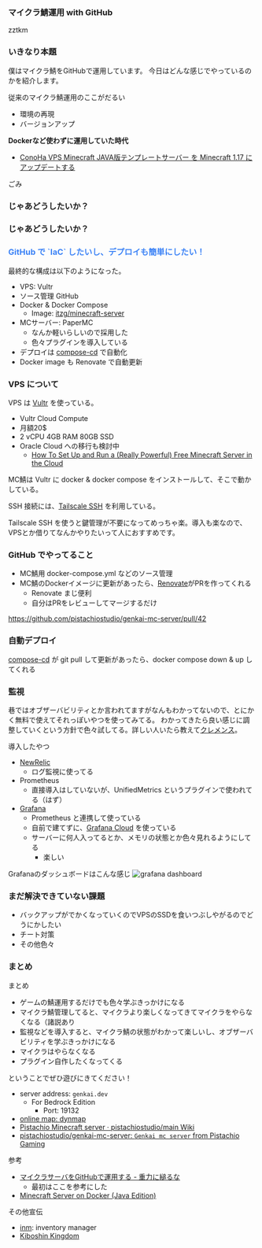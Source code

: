 <section>

### マイクラ鯖運用 with GitHub

zztkm

</section><section>

### いきなり本題

僕はマイクラ鯖をGitHubで運用しています。
今日はどんな感じでやっているのかを紹介します。

</section><section>

従来のマイクラ鯖運用のここがだるい

- 環境の再現
- バージョンアップ

</section><section>

**Dockerなど使わずに運用していた時代**
- [ConoHa VPS Minecraft JAVA版テンプレートサーバー を Minecraft 1.17 にアップデートする](https://zenn.dev/tkm/articles/b802d5a8f9fffc6c4406)

</section><section>

ごみ

</section>
<section data-auto-animate>

### じゃあどうしたいか？

</section>
<section data-auto-animate>

### じゃあどうしたいか？
<h3 style="color: #3B82F6;">GitHub で `IaC` したいし、デプロイも簡単にしたい！</h3>


</section><section>

最終的な構成は以下のようになった。

- VPS: Vultr
- ソース管理 GitHub
- Docker & Docker Compose
    - Image: [itzg/minecraft-server](https://docker-minecraft-server.readthedocs.io/en/latest/)
- MCサーバー: PaperMC
    - なんか軽いらしいので採用した
    - 色々プラグインを導入している
- デプロイは [compose-cd](https://github.com/sksat/compose-cd) で自動化
- Docker image も Renovate で自動更新

</section><section>

### VPS について

</section><section>

VPS は [Vultr](https://www.vultr.com/) を使っている。

- Vultr Cloud Compute
- 月額20$
- 2 vCPU 4GB RAM 80GB SSD
- Oracle Cloud への移行も検討中
    - [How To Set Up and Run a (Really Powerful) Free Minecraft Server in the Cloud](https://blogs.oracle.com/developers/post/how-to-set-up-and-run-a-really-powerful-free-minecraft-server-in-the-cloud)

</section><section>

MC鯖は Vultr に docker & docker compose をインストールして、そこで動かしている。

SSH 接続には、[Tailscale SSH](https://tailscale.com/tailscale-ssh/) を利用している。

Tailscale SSH を使うと鍵管理が不要になってめっちゃ楽。導入も楽なので、VPSとか借りてなんかやりたいって人におすすめです。

</section><section>

### GitHub でやってること

</section><section>

- MC鯖用 docker-compose.yml などのソース管理
- MC鯖のDockerイメージに更新があったら、[Renovate](https://docs.renovatebot.com/)がPRを作ってくれる
    - Renovate まじ便利
    - 自分はPRをレビューしてマージするだけ

https://github.com/pistachiostudio/genkai-mc-server/pull/42

</section><section>

### 自動デプロイ

[compose-cd](https://github.com/sksat/compose-cd) が git pull して更新があったら、docker compose down & up してくれる

</section><section>

### 監視

</section><section>

巷ではオブザーバビリティとか言われてますがなんもわかってないので、とにかく無料で使えてそれっぽいやつを使ってみてる。
わかってきたら良い感じに調整していくという方針で色々試してる。詳しい人いたら教えて[クレメンス](https://kotaete-clemens.veltiosoft.dev/#/)。

</section><section>

導入したやつ
- [NewRelic](https://newrelic.com/jp)
    - ログ監視に使ってる
- Prometheus
    - 直接導入はしていないが、UnifiedMetrics というプラグインで使われてる（はず）
- [Grafana](https://grafana.com/)
    - Prometheus と連携して使っている
    - 自前で建てずに、[Grafana Cloud](https://grafana.com/products/cloud/) を使っている
    - サーバーに何人入ってるとか、メモリの状態とか色々見れるようにしてる
        - 楽しい


</section><section>

Grafanaのダッシュボードはこんな感じ
![grafana dashboard](https://github.com/Cubxity/UnifiedMetrics/raw/dev/0.3.x/.github/assets/grafana.png)

</section><section>

### まだ解決できていない課題

</section><section>

- バックアップがでかくなっていくのでVPSのSSDを食いつぶしやがるのでどうにかしたい
- チート対策
- その他色々

</section><section>

### まとめ

</section><section>

まとめ
- ゲームの鯖運用するだけでも色々学ぶきっかけになる
- マイクラ鯖管理してると、マイクラより楽しくなってきてマイクラをやらなくなる（諸説あり
- 監視などを導入すると、マイクラ鯖の状態がわかって楽しいし、オブザーバビリティを学ぶきっかけになる
- マイクラはやらなくなる
- プラグイン自作したくなってくる

</section><section>

ということでぜひ遊びにきてください！
- server address: `genkai.dev`
    - For Bedrock Edition
        - Port: 19132
- [online map: dynmap](https://genkai.dev) 
- [Pistachio Minecraft server · pistachiostudio/main Wiki](https://github.com/pistachiostudio/main/wiki/Pistachio-Minecraft-server)
- [pistachiostudio/genkai-mc-server: `Genkai mc server` from Pistachio Gaming](https://github.com/pistachiostudio/genkai-mc-server)

</section><section>

参考

- [マイクラサーバをGitHubで運用する - 重力に縋るな](https://sksat.hatenablog.com/entry/2021/08/26/015620)
    - 最初はここを参考にした
- [Minecraft Server on Docker (Java Edition)](https://docker-minecraft-server.readthedocs.io/en/latest/)


</section><section>

その他宣伝

- [inm](https://github.com/zztkm/inm): inventory manager
- [Kiboshin Kingdom](https://kiboshin.xyz)

</section><section>